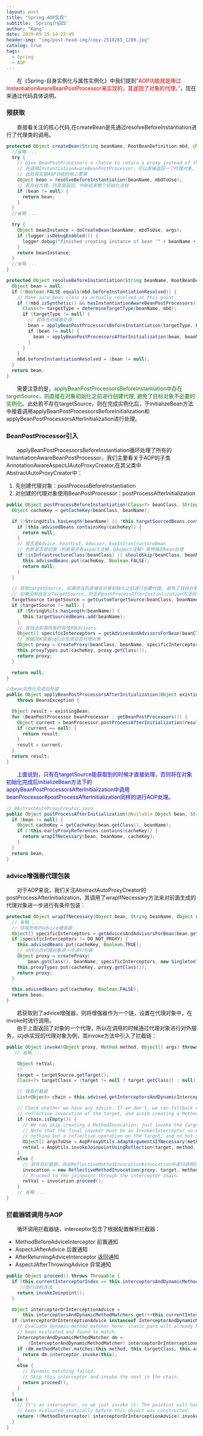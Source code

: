```yaml
---
layout: post
title: "Spring-AOP实现"
subtitle: 'Spring介绍四'
author: "Kang"
date: 2019-09-15 14:23:49
header-img: "img/post-head-img/copy-2518265_1280.jpg"
catalog: true
tags:
  - Spring
  - AOP
---
```

&emsp;&emsp;在《Spring-自身实例化与属性实例化》中我们提到<font color="red">“AOP功能就是用过InstantiationAwareBeanPostProcessor来实现的，其返回了对象的代理。”</font>，现在来通过代码具体说明。


### 预获取
&emsp;&emsp;直接看关注的核心代码,在createBean是先通过resolveBeforeInstantiation进行了代理类的调用。
```java
protected Object createBean(String beanName, RootBeanDefinition mbd, @Nullable Object[] args) throws BeanCreationException {
  //省略 ...
  try {
    // Give BeanPostProcessors a chance to return a proxy instead of the target bean instance.
    // 先调用InstantiationAwareBeanPostProcessor，可以直接返回一个代理对象，而不用去实例化
    // 此处其实是AOP功能的核心要素
    Object bean = resolveBeforeInstantiation(beanName, mbdToUse);
    // 若存在代理，则直接返回，中断结束整个初始化流程
    if (bean != null) {
      return bean;
    }
  }
  //省略 ...

  try {
    Object beanInstance = doCreateBean(beanName, mbdToUse, args);
    if (logger.isDebugEnabled()) {
      logger.debug("Finished creating instance of bean '" + beanName + "'");
    }
    return beanInstance;
  }
  //省略 ...
}

protected Object resolveBeforeInstantiation(String beanName, RootBeanDefinition mbd) {
  Object bean = null;
  if (!Boolean.FALSE.equals(mbd.beforeInstantiationResolved)) {
    // Make sure bean class is actually resolved at this point.
    if (!mbd.isSynthetic() && hasInstantiationAwareBeanPostProcessors()) {
      Class<?> targetType = determineTargetType(beanName, mbd);
      if (targetType != null) {
        // 若存在则接着处理
        bean = applyBeanPostProcessorsBeforeInstantiation(targetType, beanName);
        if (bean != null) {
          bean = applyBeanPostProcessorsAfterInitialization(bean, beanName);
        }
      }
    }
    mbd.beforeInstantiationResolved = (bean != null);
  }
  return bean;
}
```
&emsp;&emsp;需要注意的是，<font color='green'>applyBeanPostProcessorsBeforeInstantiation中存在targetSource，则直接在对象初始化之前进行创建代理, 避免了目标对象不必要的实例化</font>。此处若不存在targetSource，则在完成实例化后，于initializeBean方法中接着调用applyBeanPostProcessorsBeforeInitialization和applyBeanPostProcessorsAfterInitialization进行处理。    

### BeanPostProcessor引入  
&emsp;&emsp;applyBeanPostProcessorsBeforeInstantiation循环处理了所有的InstantiationAwareBeanPostProcessor，我们主要看关于AOP的子类AnnotationAwareAspectJAutoProxyCreator,在其父类中AbstractAutoProxyCreator中： 
1. 先创建代理对象：postProcessBeforeInstantiation
2. 对创建的代理对象使用BeanPostProcessor：postProcessAfterInitialization   

```java
public Object postProcessBeforeInstantiation(Class<?> beanClass, String beanName) throws BeansException {
  Object cacheKey = getCacheKey(beanClass, beanName);

  if (!StringUtils.hasLength(beanName) || !this.targetSourcedBeans.contains(beanName)) {
    if (this.advisedBeans.containsKey(cacheKey)) {
      return null;
    }
    // 是否是Advice、Pointcut、Advisor、AopInfrastructureBean
    // 判断是否是切面（判断是否有aspect注解，@Aspect注解）等特殊的bean处理
    if (isInfrastructureClass(beanClass) || shouldSkip(beanClass, beanName)) {
      this.advisedBeans.put(cacheKey, Boolean.FALSE);
      return null;
    }
  }

  // 获取targetSource, 如果存在则直接在对象初始化之前进行创建代理, 避免了目标对象不必要的实例化
  // 如果没有自定义TargetSource，则走到postProcessAfterInitialization方法创建代理
  TargetSource targetSource = getCustomTargetSource(beanClass, beanName);
  if (targetSource != null) {
    if (StringUtils.hasLength(beanName)) {
      this.targetSourcedBeans.add(beanName);
    }
    // 查找当前类所有的有效的Advisors
    Object[] specificInterceptors = getAdvicesAndAdvisorsForBean(beanClass, beanName, targetSource);
    // 根据JDK或者cglib生成动态代理对象
    Object proxy = createProxy(beanClass, beanName, specificInterceptors, targetSource);
    this.proxyTypes.put(cacheKey, proxy.getClass());
    return proxy;
  }

  return null;
}

//bean实例化完成后处理
public Object applyBeanPostProcessorsAfterInitialization(Object existingBean, String beanName)
    throws BeansException {

  Object result = existingBean;
  for (BeanPostProcessor beanProcessor : getBeanPostProcessors()) {
    Object current = beanProcessor.postProcessAfterInitialization(result, beanName);
    if (current == null) {
      return result;
    }
    result = current;
  }
  return result;
}
```

&emsp;&emsp;<font color='blue'>上面说到，只有在targetSource能获取到的时候才直接处理，否则将在对象初始化完成后initializeBean方法下的applyBeanPostProcessorsAfterInitialization中调用beanProcessor#postProcessAfterInitialization同样的进行AOP处理。</font>    
```java
// AbstractAutoProxyCreator.java
public Object postProcessAfterInitialization(@Nullable Object bean, String beanName) throws BeansException {
  if (bean != null) {
    Object cacheKey = getCacheKey(bean.getClass(), beanName);
    if (!this.earlyProxyReferences.contains(cacheKey)) {
      return wrapIfNecessary(bean, beanName, cacheKey);
    }
  }
  return bean;
}
```
### advice增强器代理包装
&emsp;&emsp;对于AOP来说，我们关注AbstractAutoProxyCreator的postProcessAfterInitialization，其调用了wrapIfNecessary方法来对前面生成的代理对象进一步进行有条件包装：
```java
protected Object wrapIfNecessary(Object bean, String beanName, Object cacheKey) {
  // 省略 ...
  // 获取所有的advice增强器
  Object[] specificInterceptors = getAdvicesAndAdvisorsForBean(bean.getClass(), beanName, null);
  if (specificInterceptors != DO_NOT_PROXY) {
    this.advisedBeans.put(cacheKey, Boolean.TRUE);
    // 对传入的代理对象进一步进行包装
    Object proxy = createProxy(
        bean.getClass(), beanName, specificInterceptors, new SingletonTargetSource(bean));
    this.proxyTypes.put(cacheKey, proxy.getClass());
    return proxy;
  }

  this.advisedBeans.put(cacheKey, Boolean.FALSE);
  return bean;
}
```
&emsp;&emsp;若获取到了advice增强器，则将增强器作为一个链，设置在代理对象中，在invoke时进行调用。  
&emsp;&emsp;由于上面返回了对象的一个代理，所以在调用的时候通过代理对象进行对外服务，以jdk实现的代理对象为例，其invoke方法中引入了拦截链：
```java
public Object invoke(Object proxy, Method method, Object[] args) throws Throwable {
   // 省略 ...

    Object retVal;
    // 
    target = targetSource.getTarget();
    Class<?> targetClass = (target != null ? target.getClass() : null);

    // 获取拦截链
    List<Object> chain = this.advised.getInterceptorsAndDynamicInterceptionAdvice(method, targetClass);

    // Check whether we have any advice. If we don't, we can fallback on direct
    // reflective invocation of the target, and avoid creating a MethodInvocation.
    if (chain.isEmpty()) {
      // We can skip creating a MethodInvocation: just invoke the target directly
      // Note that the final invoker must be an InvokerInterceptor so we know it does
      // nothing but a reflective operation on the target, and no hot swapping or fancy proxying.
      Object[] argsToUse = AopProxyUtils.adaptArgumentsIfNecessary(method, args);
      retVal = AopUtils.invokeJoinpointUsingReflection(target, method, argsToUse);
    }
    else {
      // 若存在拦截链，则在ReflectiveMethodInvocation#invocation中递归调用拦截链
      invocation = new ReflectiveMethodInvocation(proxy, target, method, args, targetClass, chain);
      // Proceed to the joinpoint through the interceptor chain.
      retVal = invocation.proceed();
    }
    // 省略 ...
}
```
### 拦截器链调用与AOP  
&emsp;&emsp;循环调用拦截器链，interceptor包含了根据配置解析拦截器：
+ MethodBeforeAdviceInterceptor 前置通知
+ AspectJAfterAdvice 后置通知
+ AfterReturningAdviceInterceptor 返回通知
+ AspectJAfterThrowingAdvice 异常通知
```java
public Object proceed() throws Throwable {
  if (this.currentInterceptorIndex == this.interceptorsAndDynamicMethodMatchers.size() - 1) {
     //执行目标方法
    return invokeJoinpoint();
  }

  Object interceptorOrInterceptionAdvice =
      this.interceptorsAndDynamicMethodMatchers.get(++this.currentInterceptorIndex);
  if (interceptorOrInterceptionAdvice instanceof InterceptorAndDynamicMethodMatcher) {
    // Evaluate dynamic method matcher here: static part will already have
    // been evaluated and found to match.
    InterceptorAndDynamicMethodMatcher dm =
        (InterceptorAndDynamicMethodMatcher) interceptorOrInterceptionAdvice;
    if (dm.methodMatcher.matches(this.method, this.targetClass, this.arguments)) {
      return dm.interceptor.invoke(this);
    }
    else {
      // Dynamic matching failed.
      // Skip this interceptor and invoke the next in the chain.
      return proceed();
    }
  }
  else {
    // It's an interceptor, so we just invoke it: The pointcut will have
    // been evaluated statically before this object was constructed.
    return ((MethodInterceptor) interceptorOrInterceptionAdvice).invoke(this);
  }
}
```
